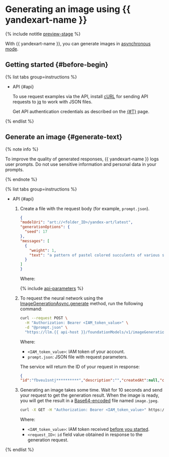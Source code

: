 # Generating an image using {{ yandexart-name }}

{% include notitle [preview-stage](../../../_includes/foundation-models/yandexgpt/preview.md) %}

With {{ yandexart-name }}, you can generate images in [asynchronous mode](../../concepts/index.d#working-mode).


## Getting started {#before-begin}

{% list tabs group=instructions %}

- API {#api}

   To use request examples via the API, install [cURL](https://curl.haxx.se) for sending API requests to [jq](https://github.com/jqlang/jq) to work with JSON files.

   Get API authentication credentials as described on the [{#T}](../../api-ref/authentication.md) page.

{% endlist %}

## Generate an image {#generate-text}

{% note info %}

To improve the quality of generated responses, {{ yandexart-name }} logs user prompts. Do not use sensitive information and personal data in your prompts.

{% endnote %}

{% list tabs group=instructions %}

- API {#api}

   1. Create a file with the request body (for example, `prompt.json`).

      ```json
      {
      "modelUri": "art://<folder_ID>/yandex-art/latest",
      "generationOptions": {
        "seed": 17
      },
      "messages": [
        {
          "weight": 1,
          "text": "a pattern of pastel colored succulents of various sorts, hd full wallpaper, sharp focus, many complex details, picture depth, top view"
        }
      ]
      }
      ```

      Where:

      {% include [api-parameters](../../../_includes/foundation-models/yandexgpt/api-parameters.md) %}

   1. To request the neural network using the [ImageGenerationAsync.generate](../../image-generation/api-ref/ImageGenerationAsync/generate.md) method, run the following command:

      ```bash
      curl --request POST \
        -H "Authorization: Bearer <IAM_token_value>" \
        -d "@prompt.json" \
        "https://llm.{{ api-host }}/foundationModels/v1/imageGenerationAsync"
      ```

      Where:

      * `<IAM_token_value>`: IAM token of your account.
      * `prompt.json`: JSON file with request parameters.

      The service will return the ID of your request in response:

      ```json
      {
      "id":"fbveu1sntj**********","description":"","createdAt":null,"createdBy":"","modifiedAt":null,"done":false,"metadata":null}
      ```

   1. Generating an image takes some time. Wait for 10 seconds and send your request to get the generation result. When the image is ready, you will get the result in a [Base64-encoded](https://en.wikipedia.org/wiki/Base64) file named `image.jpeg`.

      ```bash
      curl -X GET -H "Authorization: Bearer <IAM_token_value>" https://llm.api.cloud.yandex.net:443/operations/<request_ID> | jq -r '.response | .image' | base64 -d > image.jpeg
      ```

      Where:

      * `<IAM_token_value>`: IAM token received [before you started](#before-begin).
      * `<request_ID>`: `id` field value obtained in response to the generation request.

{% endlist %}
